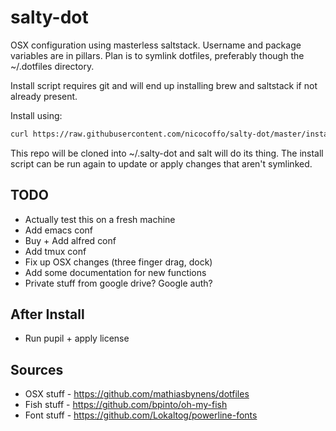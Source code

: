 salty-dot
=========
OSX configuration using masterless saltstack. Username and package variables are in pillars. Plan is to symlink dotfiles, preferably though the ~/.dotfiles directory.

Install script requires git and will end up installing brew and saltstack if not already present.

Install using:
```bash
curl https://raw.githubusercontent.com/nicocoffo/salty-dot/master/install.sh | bash
```

This repo will be cloned into ~/.salty-dot and salt will do its thing. The install script can be run again to update or apply changes that aren't symlinked.

TODO
----
- Actually test this on a fresh machine
- Add emacs conf
- Buy + Add alfred conf
- Add tmux conf
- Fix up OSX changes (three finger drag, dock)
- Add some documentation for new functions
- Private stuff from google drive? Google auth?

After Install
-------------
- Run pupil + apply license

Sources
-------
- OSX stuff - https://github.com/mathiasbynens/dotfiles
- Fish stuff - https://github.com/bpinto/oh-my-fish
- Font stuff - https://github.com/Lokaltog/powerline-fonts
